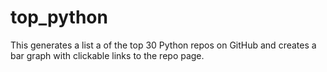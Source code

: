 # top_python

This generates a list a of the top 30 Python repos on GitHub and creates a bar graph with clickable links to the repo page.
